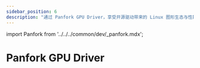 ```yaml
---
sidebar_position: 6
description: "通过 Panfork GPU Driver，享受开源驱动带来的 Linux 图形生态与性能的和谐融合"
---
```


import Panfork from '../../../common/dev/\_panfork.mdx';

# Panfork GPU Driver

<Panfork />

